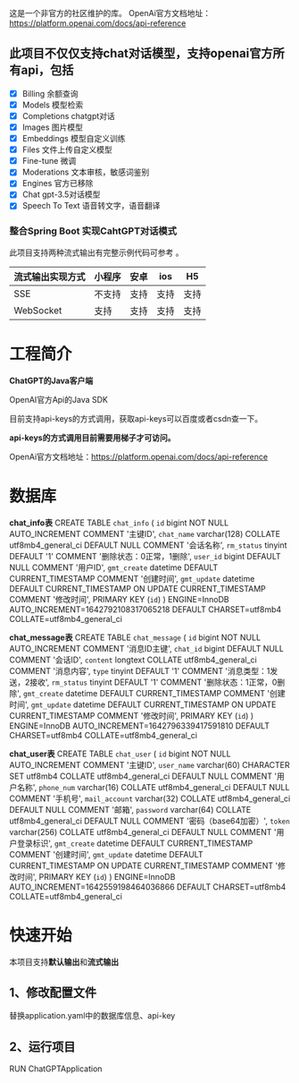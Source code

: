 这是一个非官方的社区维护的库。
OpenAi官方文档地址：https://platform.openai.com/docs/api-reference
## 此项目不仅仅支持chat对话模型，支持openai官方所有api，包括
- [x] Billing           余额查询
- [x] Models            模型检索
- [x] Completions       chatgpt对话
- [x] Images            图片模型
- [x] Embeddings        模型自定义训练
- [x] Files             文件上传自定义模型
- [x] Fine-tune         微调
- [x] Moderations       文本审核，敏感词鉴别
- [x] Engines           官方已移除
- [x] Chat              gpt-3.5对话模型
- [x] Speech To Text    语音转文字，语音翻译

### 整合Spring Boot 实现CahtGPT对话模式
此项目支持两种流式输出有完整示例代码可参考 。

流式输出实现方式 | 小程序 | 安卓 | ios | H5 
---|---|---|---|---
SSE | 不支持| 支持| 支持 | 支持
WebSocket | 支持| 支持| 支持| 支持

# 工程简介

**ChatGPT的Java客户端**

OpenAI官方Api的Java SDK

目前支持api-keys的方式调用，获取api-keys可以百度或者csdn查一下。

**api-keys的方式调用目前需要用梯子才可访问。**

OpenAi官方文档地址：https://platform.openai.com/docs/api-reference

# 数据库
**chat_info表**
CREATE TABLE `chat_info` (
`id` bigint NOT NULL AUTO_INCREMENT COMMENT '主键ID',
`chat_name` varchar(128) COLLATE utf8mb4_general_ci DEFAULT NULL COMMENT '会话名称',
`rm_status` tinyint DEFAULT '1' COMMENT '删除状态：0正常，1删除',
`user_id` bigint DEFAULT NULL COMMENT '用户ID',
`gmt_create` datetime DEFAULT CURRENT_TIMESTAMP COMMENT '创建时间',
`gmt_update` datetime DEFAULT CURRENT_TIMESTAMP ON UPDATE CURRENT_TIMESTAMP COMMENT '修改时间',
PRIMARY KEY (`id`)
) ENGINE=InnoDB AUTO_INCREMENT=1642792108317065218 DEFAULT CHARSET=utf8mb4 COLLATE=utf8mb4_general_ci

**chat_message表**
CREATE TABLE `chat_message` (
`id` bigint NOT NULL AUTO_INCREMENT COMMENT '消息ID主键',
`chat_id` bigint DEFAULT NULL COMMENT '会话ID',
`content` longtext COLLATE utf8mb4_general_ci COMMENT '消息内容',
`type` tinyint DEFAULT '1' COMMENT '消息类型：1发送，2接收',
`rm_status` tinyint DEFAULT '1' COMMENT '删除状态：1正常，0删除',
`gmt_create` datetime DEFAULT CURRENT_TIMESTAMP COMMENT '创建时间',
`gmt_update` datetime DEFAULT CURRENT_TIMESTAMP ON UPDATE CURRENT_TIMESTAMP COMMENT '修改时间',
PRIMARY KEY (`id`)
) ENGINE=InnoDB AUTO_INCREMENT=1642796339417591810 DEFAULT CHARSET=utf8mb4 COLLATE=utf8mb4_general_ci

**chat_user表**
CREATE TABLE `chat_user` (
`id` bigint NOT NULL AUTO_INCREMENT COMMENT '主键ID',
`user_name` varchar(60) CHARACTER SET utf8mb4 COLLATE utf8mb4_general_ci DEFAULT NULL COMMENT '用户名称',
`phone_num` varchar(16) COLLATE utf8mb4_general_ci DEFAULT NULL COMMENT '手机号',
`mail_account` varchar(32) COLLATE utf8mb4_general_ci DEFAULT NULL COMMENT '邮箱',
`password` varchar(64) COLLATE utf8mb4_general_ci DEFAULT NULL COMMENT '密码（base64加密）',
`token` varchar(256) COLLATE utf8mb4_general_ci DEFAULT NULL COMMENT '用户登录标识',
`gmt_create` datetime DEFAULT CURRENT_TIMESTAMP COMMENT '创建时间',
`gmt_update` datetime DEFAULT CURRENT_TIMESTAMP ON UPDATE CURRENT_TIMESTAMP COMMENT '修改时间',
PRIMARY KEY (`id`)
) ENGINE=InnoDB AUTO_INCREMENT=1642559198464036866 DEFAULT CHARSET=utf8mb4 COLLATE=utf8mb4_general_ci

# 快速开始
本项目支持**默认输出**和**流式输出**
## 1、修改配置文件
替换application.yaml中的数据库信息、api-key
## 2、运行项目
RUN ChatGPTApplication
